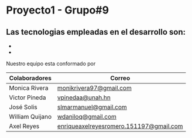 # Proyecto1 - Grupo#9

Las tecnologias empleadas en el desarrollo son:
- 
- 
- 

Nuestro equipo esta conformado por

| Colaboradores | Correo | 
|---|---|
| Monica Rivera | monikrivera97@gmail.com |
| Victor  Pineda | vpinedaa@unah.hn |
| José Solis | slmarmanuel@gmail.com |
| William Quijano | wdaniloq@gmail.com |
| Axel Reyes | enriqueaxelreyesromero.151197@gmail.com |
